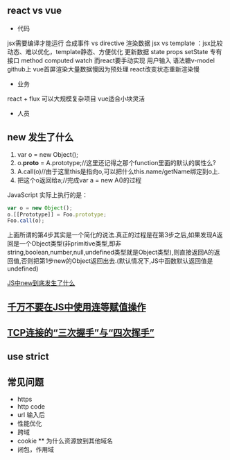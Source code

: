 ## react vs vue

- 代码

jsx需要编译才能运行
合成事件 vs directive
渲染数据 jsx vs template ：jsx比较动态、难以优化，template静态、方便优化
更新数据 state props setState 专有接口
method computed watch 而react要手动实现
用户输入 语法糖v-model
github上
vue首屏渲染大量数据慢因为预处理 react改变状态重新渲染慢

- 业务

react + flux 可以大规模复杂项目
vue适合小块灵活

- 人员

## new 发生了什么

1. var o = new Object();
2. o.__proto__ = A.prototype;//这里还记得之那个function里面的默认的属性么?
3. A.call(o)//由于这里this是指向o,可以把什么this.name/getName绑定到o上.
4. 把这个o返回给a;//完成var a = new A()的过程

JavaScript 实际上执行的是：

```javascript
var o = new Object();
o.[[Prototype]] = Foo.prototype;
Foo.call(o);
```

上面所谓的第4步其实是一个简化的说法.真正的过程是在第3步之后,如果发现A返回是一个Object类型(非primitive类型,即非string,boolean,number,null,undefined类型就是Object类型),则直接返回A的返回值,否则把第1步new的Object返回出去.(默认情况下,JS中函数默认返回值是undefined)

[JS中new到底发生了什么](https://warjiang.github.io/devcat/2016/05/12/JS%E4%B8%ADnew%E5%88%B0%E5%BA%95%E5%8F%91%E7%94%9F%E4%BA%86%E4%BB%80%E4%B9%88/)

## [千万不要在JS中使用连等赋值操作](https://www.cnblogs.com/xxcanghai/p/4998076.html)

## [TCP连接的“三次握手”与“四次挥手”](https://blog.csdn.net/u011080472/article/details/51207869)

## use strict

## 常见问题
- https
- http code
- url 输入后
- 性能优化
- 跨域
- cookie ** 为什么资源放到其他域名
- 闭包，作用域